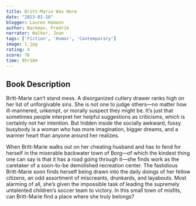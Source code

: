```yaml
---
title: Britt-Marie Was Here
date: "2023-01-10"
blogger: Lauren Hamann
author: Backman, Fredrik
narrator: Walker, Joan
tags: ['Fiction', 'Humor', 'Contemporary']
image: 1.jpg
rating: 4
score: 76
time: 9hr18m
---
```



## Book Description

Britt-Marie can’t stand mess. A disorganized cutlery drawer ranks high on her list of unforgivable sins. She is not one to judge others—no matter how ill-mannered, unkempt, or morally suspect they might be. It’s just that sometimes people interpret her helpful suggestions as criticisms, which is certainly not her intention. But hidden inside the socially awkward, fussy busybody is a woman who has more imagination, bigger dreams, and a warmer heart than anyone around her realizes.

When Britt-Marie walks out on her cheating husband and has to fend for herself in the miserable backwater town of Borg—of which the kindest thing one can say is that it has a road going through it—she finds work as the caretaker of a soon-to-be demolished recreation center. The fastidious Britt-Marie soon finds herself being drawn into the daily doings of her fellow citizens, an odd assortment of miscreants, drunkards, and layabouts. Most alarming of all, she’s given the impossible task of leading the supremely untalented children’s soccer team to victory. In this small town of misfits, can Britt-Marie find a place where she truly belongs?